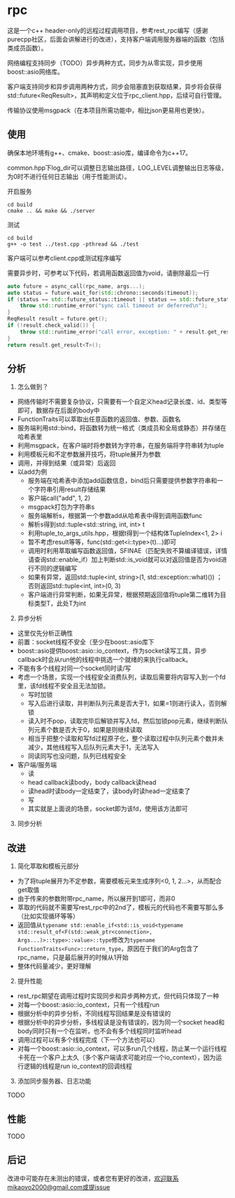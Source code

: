 # rpc

这是一个c++ header-only的远程过程调用项目，参考rest_rpc编写（感谢purecpp社区，后面会讲解进行的改进），支持客户端调用服务器端的函数（包括类成员函数）。

网络编程支持同步（TODO）异步两种方式，同步为从零实现，异步使用boost::asio网络库。

客户端支持同步和异步调用两种方式，同步会阻塞直到获取结果，异步将会获得std::future\<ReqResult>，其声明和定义位于rpc_client.hpp，后续可自行管理。

传输协议使用msgpack（在本项目所需功能中，相比json更易用也更快）。

## 使用

确保本地环境有g++、cmake、boost::asio库，编译命令为c++17。

common.hpp下log_dir可以调整日志输出路径，LOG_LEVEL调整输出日志等级，为0时不进行任何日志输出（用于性能测试）。

开启服务
```
cd build
cmake .. && make && ./server
```
测试
```
cd build
g++ -o test ../test.cpp -pthread && ./test
```
客户端可以参考client.cpp或测试程序编写

需要异步时，可参考以下代码，若调用函数返回值为void，请删除最后一行
```c++
auto future = async_call(rpc_name, args...);
auto status = future.wait_for(std::chrono::seconds(timeout));
if (status == std::future_status::timeout || status == std::future_status::deferred) {
    throw std::runtime_error("sync call timeout or deferred\n");
}
ReqResult result = future.get();
if (!result.check_valid()) {
    throw std::runtime_error("call error, exception: " + result.get_result<std::string>() + "\n");    
}
return result.get_result<T>();
```


## 分析

1. 怎么做到？
* 网络传输时不需要复杂协议，只需要有一个自定义head记录长度、id、类型等即可，数据存在后面的body中
* FunctionTraits可以萃取出任意函数的返回值、参数、函数名
* 服务端利用std::bind，将函数转为统一格式（类成员和全局或静态）并存储在哈希表里
* 利用msgpack，在客户端时将参数转为字符串，在服务端将字符串转为tuple
* 利用模板元和不定参数展开技巧，将tuple展开为参数
* 调用，并得到结果（或异常）后返回
* 以add为例
  * 服务端在哈希表中添加add函数信息，bind后只需要提供参数字符串和一个字符串引用result存储结果
  * 客户端call("add", 1, 2)
  * msgpack打包为字符串s
  * 服务端解析s，根据第一个参数add从哈希表中得到调用函数func
  * 解析s得到std::tuple<std::string, int, int> t
  * 利用tuple_to_args_utils.hpp，根据t得到一个结构体TupleIndex<1, 2> i
  * 暂不考虑result等等，func(std::get\<i::type>(t)...)即可
  * 调用时利用萃取编写函数返回值，SFINAE（匹配失败不算编译错误，详情请查询std::enable_if）加上判断std::is_void就可以对返回值是否为void进行不同的逻辑编写
  * 如果有异常，返回std::tuple<int, string>(1, std::exception::what)()) ；否则返回std::tuple<int, int>(0, 3)
  * 客户端进行异常判断，如果无异常，根据预期返回值将tuple第二维转为目标类型T，此处T为int

2. 异步分析
* 这里仅先分析正确性
* 前置：socket线程不安全（至少在boost::asio库下
* boost::asio提供boost::asio::io_context，作为socket读写工具，异步callback时会从run他的线程中挑选一个就绪的来执行callback。
* 不能有多个线程对同一个socket同时读/写
* 考虑一个场景，实现一个线程安全消费队列，读取后需要将内容写入到一个fd里，该fd线程不安全且无法加锁。
  * 写时加锁
  * 写入后进行读取，并判断队列元素是否大于1，如果=1则进行读入，否则解锁
  * 读入时不pop，读取完毕后解锁并写入fd，然后加锁pop元素，继续判断队列元素个数是否大于0，如果是则继续读取
  * 相当于把整个读取和写fd过程原子化，整个读取过程中队列元素个数并未减少，其他线程写入后队列元素大于1，无法写入
  * 同读同写也没问题，队列已线程安全
* 客户端/服务端
  * 读
  * head callback读body，body callback读head
  * 读head时读body一定结束了，读body时读head一定结束了
  * 写
  * 其实就是上面说的场景，socket即为该fd，使用该方法即可

3. 同步分析

## 改进

1. 简化萃取和模板元部分
*  为了将tuple展开为不定参数，需要模板元来生成序列<0, 1, 2...>，从而配合get取值
*  由于传来的参数附带rpc_name，所以展开到1即可，而非0
*  萃取的代码就不需要写rest_rpc中的2nd了，模板元的代码也不需要写那么多（比如实现循环等等）
*  返回值从```typename std::enable_if<std::is_void<typename std::result_of<F(std::weak_ptr<connection>, Args...)>::type>::value>::type```修改为```typename FunctionTraits<Func>::return_type```，原因在于我们的Arg包含了rpc_name，只是最后展开的时候从1开始
*  整体代码量减少，更好理解

2. 提升性能
* rest_rpc期望在调用过程时实现同步和异步两种方式，但代码只体现了一种
* 对每一个boost::asio::io_context，只有一个线程run
* 根据分析中的异步分析，不同线程写回结果是没有错误的
* 根据分析中的异步分析，多线程读是没有错误的，因为同一个socket head和body同时只有一个在监听，也不会有多个线程同时监听head
* 调用过程可以有多个线程完成（下一个方法也可以）
* 对每一个boost::asio::io_context，可以多run几个线程，防止某一个运行线程卡死在一个客户上太久（多个客户端请求可能对应一个io_context），因为运行逻辑的线程是run io_context的回调线程

3. 添加同步服务器、日志功能

TODO

## 性能

TODO

## 后记

改进中可能存在未测出的错误，或者您有更好的改进，欢迎联系mikaovo2000@gmail.com或提issue
